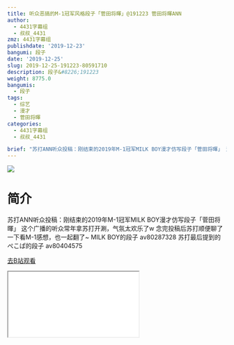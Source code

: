 ```yaml
---
title: 听众恶搞的M-1冠军风格段子「菅田将暉」@191223 菅田将暉ANN
author:
  - 4431字幕组
  - 叔叔_4431
zmz: 4431字幕组
publishdate: '2019-12-23'
bangumi: 段子
date: '2019-12-25'
slug: 2019-12-25-191223-80591710
description: 段子&#8226;191223
weight: 8775.0
bangumis:
  - 段子
tags:
  - 综艺
  - 漫才
  - 菅田将暉
categories:
  - 4431字幕组
  - 叔叔_4431

brief: "苏打ANN听众投稿：刚结束的2019年M-1冠军MILK BOY漫才仿写段子「菅田将暉」 这个广播的听众常年拿苏打开涮，气氛太欢乐了w 念完投稿后苏打顺便聊了一下看M-1感想，也一起翻了~ MILK BOY的段子 av80287328 苏打最后提到的ぺこぱ的段子 av80404575"
---
```

![](https://raw.githubusercontent.com/tcgriffith/owaraisite/master/static/tmpimg/cb7ed92a9eede5399343be490ec5735ca3022cef.jpg.480.jpg)
# 简介  
苏打ANN听众投稿：刚结束的2019年M-1冠军MILK BOY漫才仿写段子「菅田将暉」
这个广播的听众常年拿苏打开涮，气氛太欢乐了w
念完投稿后苏打顺便聊了一下看M-1感想，也一起翻了~
MILK BOY的段子 av80287328
苏打最后提到的ぺこぱ的段子 av80404575  

[去B站观看](https://www.bilibili.com/video/av80591710/)
<div class ="resp-container"><iframe class="testiframe" src="//player.bilibili.com/player.html?aid=80591710"", scrolling="no", allowfullscreen="true" > </iframe></div> 
